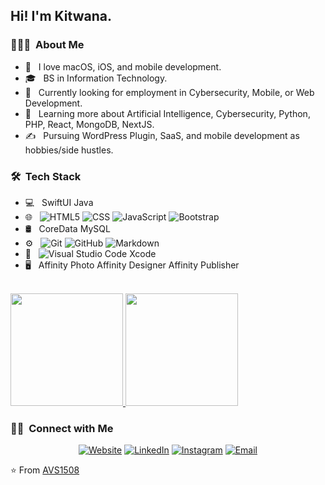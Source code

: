 
<h2> Hi! I'm Kitwana.</h2>

<h3> 👨🏻‍💻 &nbsp;About Me </h3>

- 🤔 &nbsp; I love macOS, iOS, and mobile development.
- 🎓 &nbsp; BS in Information Technology.
- 💼 &nbsp; Currently looking for employment in Cybersecurity, Mobile, or Web Development.
- 🌱 &nbsp; Learning more about Artificial Intelligence, Cybersecurity, Python, PHP, React, MongoDB, NextJS.
- ✍️ &nbsp; Pursuing WordPress Plugin, SaaS, and mobile development as hobbies/side hustles.

<h3> 🛠 &nbsp;Tech Stack</h3>

- 💻 &nbsp;
  SwiftUI
  Java
- 🌐 &nbsp;
  ![HTML5](https://img.shields.io/badge/-HTML5-333333?style=flat&logo=HTML5)
  ![CSS](https://img.shields.io/badge/-CSS-333333?style=flat&logo=CSS3&logoColor=1572B6)
  ![JavaScript](https://img.shields.io/badge/-JavaScript-333333?style=flat&logo=javascript)
  ![Bootstrap](https://img.shields.io/badge/-Bootstrap-333333?style=flat&logo=bootstrap&logoColor=563D7C)
- 🛢 &nbsp;
  CoreData
  MySQL
- ⚙️ &nbsp;
  ![Git](https://img.shields.io/badge/-Git-333333?style=flat&logo=git)
  ![GitHub](https://img.shields.io/badge/-GitHub-333333?style=flat&logo=github)
  ![Markdown](https://img.shields.io/badge/-Markdown-333333?style=flat&logo=markdown)
- 🔧 &nbsp;
  ![Visual Studio Code](https://img.shields.io/badge/-Visual%20Studio%20Code-333333?style=flat&logo=visual-studio-code&logoColor=007ACC)
  Xcode
- 🖥 &nbsp;
  Affinity Photo
  Affinity Designer
  Affinity Publisher
<br/>

<a href="https://github.com/kakil">
  <img height="180em" src="https://github-readme-stats.vercel.app/api?username=kakil&theme=buefy&show_icons=true" />
  <img height="180em" src="https://github-readme-stats.vercel.app/api/top-langs/?username=kakil&theme=buefy&layout=compact" />
</a>

<br/>

<h3> 🤝🏻 &nbsp;Connect with Me </h3>

<p align="center">
<a href="https://www.adityavsingh.com/"><img alt="Website" src="https://img.shields.io/badge/Website-www.adityavsingh.com-blue?style=flat-square&logo=google-chrome"></a>
<a href="https://www.linkedin.com/in/AVS1508/"><img alt="LinkedIn" src="https://img.shields.io/badge/LinkedIn-Aditya%20Vikram%20Singh-blue?style=flat-square&logo=linkedin"></a>
<a href="https://www.instagram.com/adityavs_/"><img alt="Instagram" src="https://img.shields.io/badge/Instagram-adityavs__-blue?style=flat-square&logo=instagram"></a>
<a href="mailto:avsingh@umass.edu"><img alt="Email" src="https://img.shields.io/badge/Email-avsingh@umass.edu-blue?style=flat-square&logo=gmail"></a>
</p>

⭐️ From [AVS1508](https://github.com/AVS1508)
